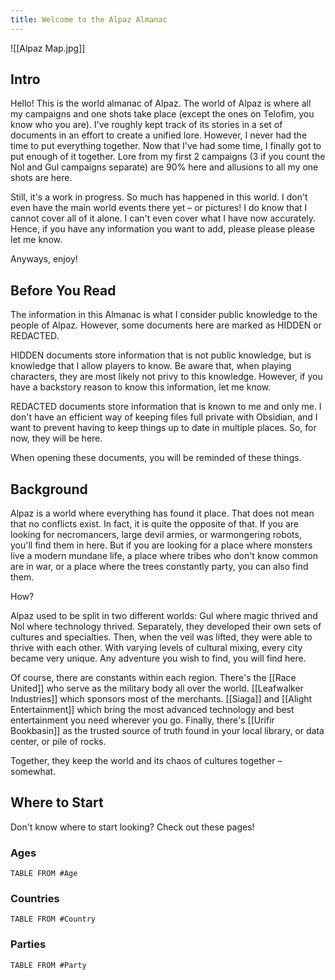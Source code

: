 ```yaml
---
title: Welcome to the Alpaz Almanac
---
```

![[Alpaz Map.jpg]]
## Intro

Hello! This is the world almanac of Alpaz. The world of Alpaz is where all my campaigns and one shots take place (except the ones on Telofim, you know who you are). I've roughly kept track of its stories in a set of documents in an effort to create a unified lore. However, I never had the time to put everything together. Now that I've had some time, I finally got to put enough of it together. Lore from my first 2 campaigns (3 if you count the Nol and Gul campaigns separate) are 90% here and allusions to all my one shots are here. 

Still, it's a work in progress. So much has happened in this world. I don't even have the main world events there yet – or pictures! I do know that I cannot cover all of it alone. I can't even cover what I have now accurately. Hence, if you have any information you want to add, please please please let me know.

Anyways, enjoy!

## Before You Read

The information in this Almanac is what I consider public knowledge to the people of Alpaz. However, some documents here are marked as HIDDEN or REDACTED. 

HIDDEN documents store information that is not public knowledge, but is knowledge that I allow players to know. Be aware that, when playing characters, they are most likely not privy to this knowledge. However, if you have a backstory reason to know this information, let me know.

REDACTED documents store information that is known to me and only me. I don't have an efficient way of keeping files full private with Obsidian, and I want to prevent having to keep things up to date in multiple places. So, for now, they will be here.

When opening these documents, you will be reminded of these things. 

## Background

Alpaz is a world where everything has found it place. That does not mean that no conflicts exist. In fact, it is quite the opposite of that. If you are looking for necromancers, large devil armies, or warmongering robots, you'll find them in here. But if you are looking for a place where monsters live a modern mundane life, a place where tribes who don't know common are in war, or a place where the trees constantly party, you can also find them.

How?

Alpaz used to be split in two different worlds: Gul where magic thrived and Nol where technology thrived. Separately, they developed their own sets of cultures and specialties. Then, when the veil was lifted, they were able to thrive with each other. With varying levels of cultural mixing, every city became very unique. Any adventure you wish to find, you will find here.

Of course, there are constants within each region. There's the [[Race United]] who serve as the military body all over the world. [[Leafwalker Industries]] which sponsors most of the merchants. [[Siaga]] and [[Alight Entertainment]] which bring the most advanced technology and best entertainment you need wherever you go. Finally, there's [[Urifir Bookbasin]] as the trusted source of truth found in your local library, or data center, or pile of rocks. 

Together, they keep the world and its chaos of cultures together – somewhat.

## Where to Start

Don't know where to start looking? Check out these pages!

### Ages
```dataview
TABLE FROM #Age

```

### Countries
```dataview
TABLE FROM #Country

```

### Parties
```dataview
TABLE FROM #Party 

```